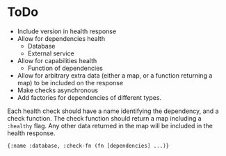 ToDo
====

* Include version in health response
* Allow for dependencies health
  * Database
  * External service
* Allow for capabilities health
  * Function of dependencies
* Allow for arbitrary extra data (either a map, or a function returning a map)
  to be included on the response  
* Make checks asynchronous
* Add factories for dependencies of different types.

Each health check should have a name identifying the dependency, and a check 
function. The check function should return a map including a `:healthy` flag.
Any other data returned in the map will be included in the health response.

`{:name :database, :check-fn (fn [dependencies] ...)}`